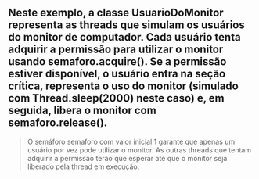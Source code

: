 ## Neste exemplo, a classe UsuarioDoMonitor representa as threads que simulam os usuários do monitor de computador. Cada usuário tenta adquirir a permissão para utilizar o monitor usando semaforo.acquire(). Se a permissão estiver disponível, o usuário entra na seção crítica, representa o uso do monitor (simulado com Thread.sleep(2000) neste caso) e, em seguida, libera o monitor com semaforo.release().

> O semáforo semaforo com valor inicial 1 garante que apenas um usuário por vez pode utilizar o monitor. As outras threads que tentam adquirir a permissão terão que esperar até que o monitor seja liberado pela thread em execução.